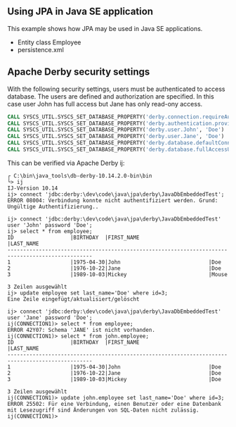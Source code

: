 ## Using JPA in Java SE application

This example shows how JPA may be used in Java SE applications.
- Entity class Employee
- persistence.xml

## Apache Derby security settings

With the following security settings, users must be authenticated to access database. The users are
defined and authorization are specified. In this case user John has full access but Jane has only
read-ony access.

```sql
CALL SYSCS_UTIL.SYSCS_SET_DATABASE_PROPERTY('derby.connection.requireAuthentication', 'true')
CALL SYSCS_UTIL.SYSCS_SET_DATABASE_PROPERTY('derby.authentication.provider', 'BUILTIN')
CALL SYSCS_UTIL.SYSCS_SET_DATABASE_PROPERTY('derby.user.John', 'Doe')
CALL SYSCS_UTIL.SYSCS_SET_DATABASE_PROPERTY('derby.user.Jane', 'Doe')
CALL SYSCS_UTIL.SYSCS_SET_DATABASE_PROPERTY('derby.database.defaultConnectionMode', 'readOnlyAccess') /* fullAccess, readOnlyAccess, noAccess */
CALL SYSCS_UTIL.SYSCS_SET_DATABASE_PROPERTY('derby.database.fullAccessUsers', 'John')
```

This can be verified via Apache Derby ij:

```batch
┌ C:\bin\java_tools\db-derby-10.14.2.0-bin\bin
└> ij
IJ-Version 10.14
ij> connect 'jdbc:derby:\dev\code\java\jpa\derby\JavaDbEmbeddedTest';
ERROR 08004: Verbindung konnte nicht authentifiziert werden. Grund: Ungültige Authentifizierung..

ij> connect 'jdbc:derby:\dev\code\java\jpa\derby\JavaDbEmbeddedTest' user 'John' password 'Doe';
ij> select * from employee;
ID                  |BIRTHDAY  |FIRST_NAME                      |LAST_NAME
-------------------------------------------------------------------------------------------------
1                   |1975-04-30|John                            |Doe
2                   |1976-10-22|Jane                            |Doe
3                   |1989-10-03|Mickey                          |Mouse

3 Zeilen ausgewählt
ij> update employee set last_name='Doe' where id=3;
Eine Zeile eingefügt/aktualisiert/gelöscht

ij> connect 'jdbc:derby:\dev\code\java\jpa\derby\JavaDbEmbeddedTest' user 'Jane' password 'Doe';
ij(CONNECTION1)> select * from employee;
ERROR 42Y07: Schema 'JANE' ist nicht vorhanden.
ij(CONNECTION1)> select * from john.employee;
ID                  |BIRTHDAY  |FIRST_NAME                      |LAST_NAME
-------------------------------------------------------------------------------------------------
1                   |1975-04-30|John                            |Doe
2                   |1976-10-22|Jane                            |Doe
3                   |1989-10-03|Mickey                          |Doe

3 Zeilen ausgewählt
ij(CONNECTION1)> update john.employee set last_name='Doe' where id=3;
ERROR 25502: Für eine Verbindung, einen Benutzer oder eine Datenbank mit Lesezugriff sind Änderungen von SQL-Daten nicht zulässig.
ij(CONNECTION1)>
```
